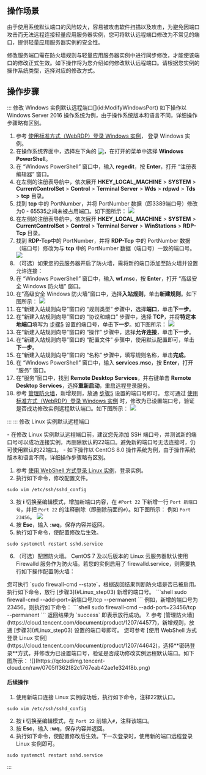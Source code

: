 ## 操作场景
由于使用系统默认端口的风险较大，容易被攻击软件扫描以及攻击，为避免因端口攻击而无法远程连接轻量应用服务器实例，您可将默认远程端口修改为不常见的端口，提供轻量应用服务器实例的安全性。

修改服务端口需在防火墙规则与轻量应用服务器实例中进行同步修改，才能使该端口的修改正式生效。如下操作将为您介绍如何修改默认远程端口。请根据您实例的操作系统类型，选择对应的修改方式。


## 操作步骤

<dx-tabs>
::: 修改 Windows 实例默认远程端口[](id:ModifyWindowsPort)

<dx-alert infotype="explain" title="">
如下操作以 Windows Server 2016 操作系统为例，由于操作系统版本和语言不同，详细操作步骤略有区别。
</dx-alert>

1. 参考 [使用标准方式（WebRDP）登录 Windows 实例](https://cloud.tencent.com/document/product/1207/75048)， 登录 Windows 实例。
2. 在操作系统界面中，选择左下角的 <img src="https://qcloudimg.tencent-cloud.cn/raw/94bebe202cf7c158146e2421ec0b18a0.png" style="margin: -3px 0px;">，在打开的菜单中选择 **Windows PowerShell**。
3. 在 “Windows PowerShell” 窗口中，输入 **regedit**，按 **Enter**，打开 “注册表编辑器” 窗口。
4. 在左侧的注册表导航中，依次展开 **HKEY_LOCAL_MACHINE** > **SYSTEM** > **CurrentControlSet** > **Control** > **Terminal Server** > **Wds** > **rdpwd** > **Tds** > **tcp** 目录。
5. [](id:Windows_step05)找到 **tcp** 中的 PortNumber，并将 PortNumber 数据（即3389端口号）修改为0 - 65535之间未被占用端口。如下图所示：
![](https://qcloudimg.tencent-cloud.cn/raw/de057632ef8040ddfcb1c6f898037dc3.png)
6. 在左侧的注册表导航中，依次展开 **HKEY_LOCAL_MACHINE** > **SYSTEM** > **CurrentControlSet** > **Control** > **Terminal Server** > **WinStations** > **RDP-Tcp** 目录。
7. 找到 **RDP-Tcp**中的 PortNumber，并将 **RDP-Tcp** 中的 PortNumber 数据（端口号）修改为与 **tcp** 中的 PortNumber 数据（端口号）一致的端口号。
![](https://qcloudimg.tencent-cloud.cn/raw/8946418693496b84e33cfa81db2632a9.png)
8. （可选）如果您的云服务器开启了防火墙，需将新的端口添加至防火墙并设置允许连接：
  1. 在 “Windows PowerShell” 窗口中，输入 **wf.msc**，按 **Enter**，打开 “高级安全 Windows 防火墙” 窗口。
  2. 在“高级安全 Windows 防火墙”窗口中，选择**入站规则**，单击**新建规则**。如下图所示：
![](https://qcloudimg.tencent-cloud.cn/raw/3b279c0c0d54e6bbf9735d6b3a348bf3.png)
  3. 在“新建入站规则向导”窗口的 “规则类型” 步骤中，选择**端口**，单击**下一步**。
  4. 在“新建入站规则向导”窗口的 “协议和端口” 步骤中，选择 **TCP**，并将**特定本地端口**填写为 [步骤5](#Windows_step05) 设置的端口号，单击**下一步**。如下图所示：
![](https://qcloudimg.tencent-cloud.cn/raw/30d83742fea4dba84ca14dd08ad52d69.png)
  5. 在“新建入站规则向导”窗口的 “操作” 步骤中，选择**允许连接**，单击**下一步**。
  6. 在“新建入站规则向导”窗口的 “配置文件” 步骤中，使用默认配置即可，单击**下一步**。
  7. 在“新建入站规则向导”窗口的 “名称” 步骤中，填写规则名称，单击**完成**。
9. 在 “Windows PowerShell” 窗口中，输入 **services.msc**，按 **Enter**，打开 “服务” 窗口。
10. 在“服务”窗口中，找到 **Remote Desktop Services**，并右键单击 **Remote Desktop Services**，选择**重新启动**，重启远程登录服务。
11. 参考 [管理防火墙](https://cloud.tencent.com/document/product/1207/44577)，新增规则，放通 [步骤5](#Windows_step05) 设置的端口号即可。
您可通过 [使用标准方式（WebRDP）登录 Windows 实例](https://cloud.tencent.com/document/product/1207/75048) 时，修改为已设置端口号，验证是否成功修改实例远程默认端口。如下图所示：
![](https://qcloudimg.tencent-cloud.cn/raw/f8cd3c885913158da0663f92b9cbcedf.png)

:::
::: 修改 Linux 实例默认远程端口[](id:ModifyLinuxPort)

<dx-alert infotype="explain" title="">
- 在修改 Linux 实例默认远程端口前，建议您先添加 SSH 端口号，并测试新的端口号可以成功连接实例，再删除默认的22端口。避免新的端口号无法连接时，仍可使用默认的22端口。
- 如下操作以 CentOS 8.0 操作系统为例，由于操作系统版本和语言不同，详细操作步骤略有区别。
</dx-alert>

1. 参考 [使用 WebShell 方式登录 Linux 实例](https://cloud.tencent.com/document/product/1207/44642)，登录实例。
2. 执行如下命令，修改配置文件。
```shell
sudo vim /etc/ssh/sshd_config
```
3. [](id:Linux_step03)按 **i** 切换至编辑模式，增加新端口内容，在 `#Port 22` 下新增一行 `Port 新端口号`，并把 `Port 22` 的注释删除（即删除前面的`#`）。如下图所示：
例如 `Port 23456`。
![](https://qcloudimg.tencent-cloud.cn/raw/48a20259effcf003da6083d7824b2c6f.png)
4. 按 **Esc**，输入 **:wq**，保存内容并返回。
5. 执行如下命令，使配置修改后生效。
```shell
sudo systemctl restart sshd.service
```
6. （可选）配置防火墙。
CentOS 7 及以后版本的 Linux 云服务器默认使用 Firewalld 服务作为防火墙。若您的实例启用了 firewalld.service，则需要执行如下操作配置防火墙：
<dx-alert infotype="explain" title="">
您可执行 `sudo firewall-cmd --state`，根据返回结果判断防火墙是否已被启用。
</dx-alert> 执行如下命令，放行 [步骤3](#Linux_step03) 新增的端口号。
```shell
sudo firewall-cmd --add-port=新端口号/tcp --permanent
```
例如，新增的端口号为23456，则执行如下命令：
```shell
sudo firewall-cmd --add-port=23456/tcp --permanent
```
返回结果为 `success` 即表示放行成功。
7. 参考 [管理防火墙](https://cloud.tencent.com/document/product/1207/44577)，新增规则，放通 [步骤3](#Linux_step03) 设置的端口号即可。
您可参考 [使用 WebShell 方式登录 Linux 实例](https://cloud.tencent.com/document/product/1207/44642)，选择**密码登录**方式，并修改为已设置端口号，验证是否成功修改实例远程默认端口。如下图所示：
![](https://qcloudimg.tencent-cloud.cn/raw/0705ff362f82c1767eab42ae1e324f8b.png)




#### 后续操作
1. 使用新端口连接 Linux 实例成功后，执行如下命令，注释22默认口。
```shell
sudo vim /etc/ssh/sshd_config
```
2. 按 **i** 切换至编辑模式，在 `Port 22` 前输入`#`，注释该端口。
3.  按 **Esc**，输入 **:wq**，保存内容并返回。
4.  执行如下命令，使配置修改后生效。下一次登录时，使用新的端口远程登录 Linux 实例即可。
```shell
sudo systemctl restart sshd.service
```

:::
</dx-tabs>
